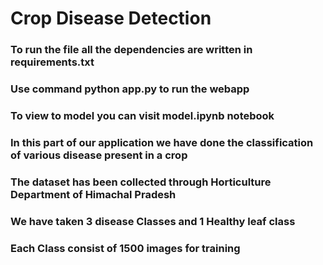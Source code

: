 # Crop Disease Detection
### To run the file all the dependencies are written in requirements.txt
### Use command python app.py to run the webapp
### To view to model you can visit model.ipynb notebook 
### In this part of our application we have done the classification of various disease present in a crop
### The dataset has been collected through Horticulture Department of Himachal Pradesh
### We have taken 3 disease Classes and 1 Healthy leaf class
### Each Class consist of 1500 images for training
